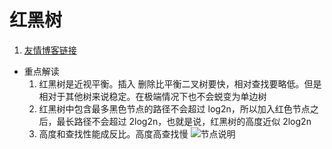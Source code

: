 # 红黑树

1. [友情博客链接](https://blog.csdn.net/u014365862/article/details/84132157)
* 重点解读
  1. 红黑树是近视平衡。插入 删除比平衡二叉树要快，相对查找要略低。但是相对于其他树来说稳定。在极端情况下也不会蜕变为单边树
  1. 红黑树中包含最多黑色节点的路径不会超过 log2n，所以加入红色节点之后，最长路径不会超过 2log2n，也就是说，红黑树的高度近似 2log2n
  1. 高度和查找性能成反比。高度高查找慢
![节点说明](https://images.gitee.com/uploads/images/2020/0513/191557_03ab184e_358209.png "屏幕截图.png")
